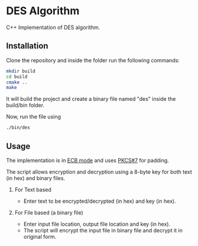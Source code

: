 # DES Algorithm

C++ Implementation of DES algorithm.

## Installation

Clone the repository and inside the folder run the following commands:

```sh
mkdir build
cd build
cmake ..
make
```

It will build the project and create a binary file named "des" inside the build/bin folder.

Now, run the file using

```sh
./bin/des
```

## Usage

The implementation is in [ECB mode](<https://en.wikipedia.org/wiki/Block_cipher_mode_of_operation#Electronic_codebook_(ECB)>) and uses [PKCS#7](<https://en.wikipedia.org/wiki/Padding_(cryptography)#PKCS%235_and_PKCS%237>) for padding.

The script allows encryption and decryption using a 8-byte key for both text (in hex) and binary files.

1. For Text based

    - Enter text to be encrypted/decrypted (in hex) and key (in hex).

2. For File based (a binary file)
    - Enter input file location, output file location and key (in hex).
    - The script will encrypt the input file in binary file and decrypt it in original form.
